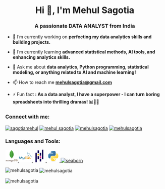 <h1 align="center">Hi 👋, I'm Mehul Sagotia</h1>
<h3 align="center">A passionate DATA ANALYST from India</h3>

- 🔭 I’m currently working on **perfecting my data analytics skills and building projects.**

- 🌱 I’m currently learning **advanced statistical methods, AI tools, and enhancing analytics skills.**

- 💬 Ask me about **data analytics, Python programming, statistical modeling, or anything related to AI and machine learning!**

- 📫 How to reach me **mehulsagotia@gmail.com**

- ⚡ Fun fact **: As a data analyst, I have a superpower - I can turn boring spreadsheets into thrilling dramas! 📊🕵️‍♂️**

<h3 align="left">Connect with me:</h3>
<p align="left">
<a href="https://twitter.com/sagotiamehul" target="blank"><img align="center" src="https://raw.githubusercontent.com/rahuldkjain/github-profile-readme-generator/master/src/images/icons/Social/twitter.svg" alt="sagotiamehul" height="30" width="40" /></a>
<a href="https://linkedin.com/in/mehul sagotia" target="blank"><img align="center" src="https://raw.githubusercontent.com/rahuldkjain/github-profile-readme-generator/master/src/images/icons/Social/linked-in-alt.svg" alt="mehul sagotia" height="30" width="40" /></a>
<a href="https://kaggle.com/mehulsagotia" target="blank"><img align="center" src="https://raw.githubusercontent.com/rahuldkjain/github-profile-readme-generator/master/src/images/icons/Social/kaggle.svg" alt="mehulsagotia" height="30" width="40" /></a>
<a href="https://www.hackerrank.com/mehulsagotia" target="blank"><img align="center" src="https://raw.githubusercontent.com/rahuldkjain/github-profile-readme-generator/master/src/images/icons/Social/hackerrank.svg" alt="mehulsagotia" height="30" width="40" /></a>
</p>

<h3 align="left">Languages and Tools:</h3>
<p align="left"> <a href="https://www.mongodb.com/" target="_blank" rel="noreferrer"> <img src="https://raw.githubusercontent.com/devicons/devicon/master/icons/mongodb/mongodb-original-wordmark.svg" alt="mongodb" width="40" height="40"/> </a> <a href="https://www.mysql.com/" target="_blank" rel="noreferrer"> <img src="https://raw.githubusercontent.com/devicons/devicon/master/icons/mysql/mysql-original-wordmark.svg" alt="mysql" width="40" height="40"/> </a> <a href="https://pandas.pydata.org/" target="_blank" rel="noreferrer"> <img src="https://raw.githubusercontent.com/devicons/devicon/2ae2a900d2f041da66e950e4d48052658d850630/icons/pandas/pandas-original.svg" alt="pandas" width="40" height="40"/> </a> <a href="https://www.python.org" target="_blank" rel="noreferrer"> <img src="https://raw.githubusercontent.com/devicons/devicon/master/icons/python/python-original.svg" alt="python" width="40" height="40"/> </a> <a href="https://seaborn.pydata.org/" target="_blank" rel="noreferrer"> <img src="https://seaborn.pydata.org/_images/logo-mark-lightbg.svg" alt="seaborn" width="40" height="40"/> </a> </p>

<p><img align="left" src="https://github-readme-stats.vercel.app/api/top-langs?username=mehulsagotia&show_icons=true&locale=en&layout=compact" alt="mehulsagotia" /></p>

<p>&nbsp;<img align="center" src="https://github-readme-stats.vercel.app/api?username=mehulsagotia&show_icons=true&locale=en" alt="mehulsagotia" /></p>

<p><img align="center" src="https://github-readme-streak-stats.herokuapp.com/?user=mehulsagotia&" alt="mehulsagotia" /></p>
